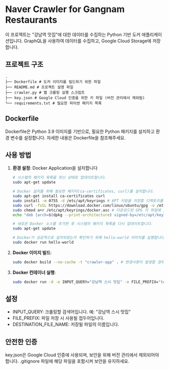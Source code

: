 # Naver Crawler for Gangnam Restaurants
이 프로젝트는 "강남역 맛집"에 대한 데이터를 수집하는 Python 기반 도커 애플리케이션입니다. GraphQL을 사용하여 데이터를 수집하고, Google Cloud Storage에 저장합니다.

## 프로젝트 구조
```text
.
├── Dockerfile # 도커 이미지를 빌드하기 위한 파일
├── README.md # 프로젝트 설명 파일
├── crawler.py # 웹 크롤링 실행 스크립트
├── key.json # Google Cloud 인증을 위한 키 파일 (버전 관리에서 제외됨)
└── requirements.txt # 필요한 파이썬 패키지 목록
```

## Dockerfile
Dockerfile은 Python 3.9 이미지를 기반으로, 필요한 Python 패키지를 설치하고 환경 변수를 설정합니다. 자세한 내용은 Dockerfile을 참조해주세요.

## 사용 방법
1. **환경 설정**: Docker Application을 설치합니다
    ```bash
    # 시스템의 패키지 목록을 최신 상태로 업데이트합니다.
    sudo apt-get update
    
    # Docker 설치를 위해 필요한 패키지(ca-certificates, curl)를 설치합니다.
    sudo apt-get install ca-certificates curl 
    sudo install -m 0755 -d /etc/apt/keyrings # APT 키링을 저장할 디렉토리를 생성합니다.
    sudo curl -fsSL https://download.docker.com/linux/ubuntu/gpg -o /etc/apt/keyrings/docker.asc # Docker의 공식 GPG 키를 다운로드하여 /etc/apt/keyrings/docker.asc에 저장합니다.
    sudo chmod a+r /etc/apt/keyrings/docker.asc # 다운로드된 GPG 키 파일에 모든 사용자가 읽을 수 있는 권한을 부여합니다.
    echo "deb [arch=$(dpkg --print-architecture) signed-by=/etc/apt/keyrings/docker.asc] https://download.docker.com/linux/ubuntu $(. /etc/os-release && echo "$VERSION_CODENAME") stable" | sudo tee /etc/apt/sources.list.d/docker.list > /dev/null # Docker의 APT 리포지토리를 시스템의 APT 소스 리스트에 추가합니다.
    
    # 새로운 Docker 소스를 추가한 후 시스템의 패키지 목록을 다시 업데이트합니다.
    sudo apt-get update
    
    # Docker가 성공적으로 설치되었는지 확인하기 위해 hello-world 이미지를 실행합니다.
    sudo docker run hello-world
    ```
2. **Docker 이미지 빌드**:
   ```bash
   sudo docker build --no-cache -t "crawler-app" . # 변경사항이 발생할 경우 사용
   ```
4. **Docker 컨테이너 실행**:
   ```bash
   sudo docker run -d -e INPUT_QUERY="강남역 스시 맛집" -e FILE_PREFIX="test/docker/gangnam_gourmet" -e DESTINATION_FILE_NAME="gangnam_gourmet.parquet" crawler-app
   ```

## 설정
* INPUT_QUERY: 크롤링할 검색어입니다. 예: "강남역 스시 맛집"
* FILE_PREFIX: 파일 저장 시 사용될 접두어입니다.
* DESTINATION_FILE_NAME: 저장될 파일의 이름입니다.


## 안전한 인증
key.json은 Google Cloud 인증에 사용되며, 보안을 위해 버전 관리에서 제외되어야 합니다. .gitignore 파일에 해당 파일을 포함시켜 보안을 유지하세요.
